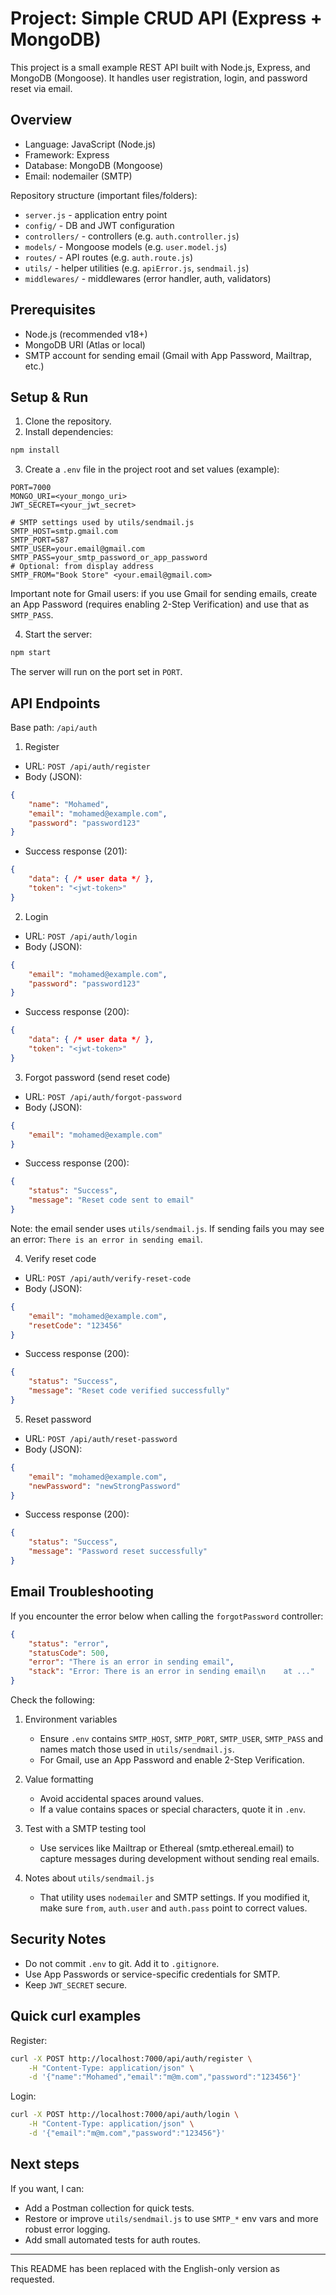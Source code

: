 # Project: Simple CRUD API (Express + MongoDB)

This project is a small example REST API built with Node.js, Express, and MongoDB (Mongoose). It handles user registration, login, and password reset via email.

## Overview

- Language: JavaScript (Node.js)
- Framework: Express
- Database: MongoDB (Mongoose)
- Email: nodemailer (SMTP)

Repository structure (important files/folders):

- `server.js` - application entry point
- `config/` - DB and JWT configuration
- `controllers/` - controllers (e.g. `auth.controller.js`)
- `models/` - Mongoose models (e.g. `user.model.js`)
- `routes/` - API routes (e.g. `auth.route.js`)
- `utils/` - helper utilities (e.g. `apiError.js`, `sendmail.js`)
- `middlewares/` - middlewares (error handler, auth, validators)

## Prerequisites

- Node.js (recommended v18+)
- MongoDB URI (Atlas or local)
- SMTP account for sending email (Gmail with App Password, Mailtrap, etc.)

## Setup & Run

1. Clone the repository.
2. Install dependencies:

```bash
npm install
```

3. Create a `.env` file in the project root and set values (example):

```properties
PORT=7000
MONGO_URI=<your_mongo_uri>
JWT_SECRET=<your_jwt_secret>

# SMTP settings used by utils/sendmail.js
SMTP_HOST=smtp.gmail.com
SMTP_PORT=587
SMTP_USER=your.email@gmail.com
SMTP_PASS=your_smtp_password_or_app_password
# Optional: from display address
SMTP_FROM="Book Store" <your.email@gmail.com>
```

Important note for Gmail users: if you use Gmail for sending emails, create an App Password (requires enabling 2-Step Verification) and use that as `SMTP_PASS`.

4. Start the server:

```bash
npm start
```

The server will run on the port set in `PORT`.

## API Endpoints

Base path: `/api/auth`

1) Register

- URL: `POST /api/auth/register`
- Body (JSON):

```json
{
	"name": "Mohamed",
	"email": "mohamed@example.com",
	"password": "password123"
}
```

- Success response (201):

```json
{
	"data": { /* user data */ },
	"token": "<jwt-token>"
}
```

2) Login

- URL: `POST /api/auth/login`
- Body (JSON):

```json
{
	"email": "mohamed@example.com",
	"password": "password123"
}
```

- Success response (200):

```json
{
	"data": { /* user data */ },
	"token": "<jwt-token>"
}
```

3) Forgot password (send reset code)

- URL: `POST /api/auth/forgot-password`
- Body (JSON):

```json
{
	"email": "mohamed@example.com"
}
```

- Success response (200):

```json
{
	"status": "Success",
	"message": "Reset code sent to email"
}
```

Note: the email sender uses `utils/sendmail.js`. If sending fails you may see an error: `There is an error in sending email`.

4) Verify reset code

- URL: `POST /api/auth/verify-reset-code`
- Body (JSON):

```json
{
	"email": "mohamed@example.com",
	"resetCode": "123456"
}
```

- Success response (200):

```json
{
	"status": "Success",
	"message": "Reset code verified successfully"
}
```

5) Reset password

- URL: `POST /api/auth/reset-password`
- Body (JSON):

```json
{
	"email": "mohamed@example.com",
	"newPassword": "newStrongPassword"
}
```

- Success response (200):

```json
{
	"status": "Success",
	"message": "Password reset successfully"
}
```

## Email Troubleshooting

If you encounter the error below when calling the `forgotPassword` controller:

```json
{
	"status": "error",
	"statusCode": 500,
	"error": "There is an error in sending email",
	"stack": "Error: There is an error in sending email\n    at ..."
}
```

Check the following:

1. Environment variables
	 - Ensure `.env` contains `SMTP_HOST`, `SMTP_PORT`, `SMTP_USER`, `SMTP_PASS` and names match those used in `utils/sendmail.js`.
	 - For Gmail, use an App Password and enable 2-Step Verification.

2. Value formatting
	 - Avoid accidental spaces around values.
	 - If a value contains spaces or special characters, quote it in `.env`.

3. Test with a SMTP testing tool
	 - Use services like Mailtrap or Ethereal (smtp.ethereal.email) to capture messages during development without sending real emails.

4. Notes about `utils/sendmail.js`
	 - That utility uses `nodemailer` and SMTP settings. If you modified it, make sure `from`, `auth.user` and `auth.pass` point to correct values.

## Security Notes

- Do not commit `.env` to git. Add it to `.gitignore`.
- Use App Passwords or service-specific credentials for SMTP.
- Keep `JWT_SECRET` secure.

## Quick curl examples

Register:

```bash
curl -X POST http://localhost:7000/api/auth/register \
	-H "Content-Type: application/json" \
	-d '{"name":"Mohamed","email":"m@m.com","password":"123456"}'
```

Login:

```bash
curl -X POST http://localhost:7000/api/auth/login \
	-H "Content-Type: application/json" \
	-d '{"email":"m@m.com","password":"123456"}'
```

## Next steps

If you want, I can:

- Add a Postman collection for quick tests.
- Restore or improve `utils/sendmail.js` to use `SMTP_*` env vars and more robust error logging.
- Add small automated tests for auth routes.

---

This README has been replaced with the English-only version as requested.

